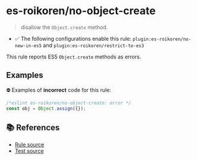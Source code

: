 # es-roikoren/no-object-create
> disallow the `Object.create` method.

- ✅ The following configurations enable this rule: `plugin:es-roikoren/no-new-in-es5` and `plugin:es-roikoren/restrict-to-es3`

This rule reports ES5 `Object.create` methods as errors.

## Examples

⛔ Examples of **incorrect** code for this rule:

```js
/*eslint es-roikoren/no-object-create: error */
const obj = Object.assign({});
```

## 📚 References

- [Rule source](https://github.com/roikoren755/eslint-plugin-es/blob/v2.0.3/src/rules/no-object-create.ts)
- [Test source](https://github.com/roikoren755/eslint-plugin-es/blob/v2.0.3/tests/src/rules/no-object-create.ts)
